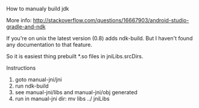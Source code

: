 How to manualy build jdk

More info:
http://stackoverflow.com/questions/16667903/android-studio-gradle-and-ndk

If you're on unix the latest version (0.8) adds ndk-build. But I haven't found any documentation to that feature.

So it is easiest thing prebuilt *.so files in jniLibs.srcDirs.

Instructions
1. goto manual-jni/jni 
2. run ndk-build
3. see manual-jni/libs and manual-jni/obj generated
4. run in manual-jni dir: mv libs ../ jniLibs

